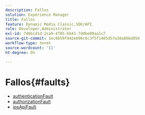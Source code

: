 ```yaml
---
description: Fallos
solution: Experience Manager
title: Fallos
feature: Dynamic Media Classic,SDK/API
role: Developer,Administrator
exl-id: 7d6bcd1d-2ca9-4f05-bb41-7d0be09aa1c7
source-git-commit: 1ec8b59f442eb96c6c3f5f1405d57a38a86bd056
workflow-type: tm+mt
source-wordcount: '11'
ht-degree: 0%

---
```


# Fallos{#faults}

* [authenticationFault](r-authentication-fault.md)
* [authorizationFault](r-authorization-fault.md)
* [ipsApiFault](r-ips-api-fault.md)
